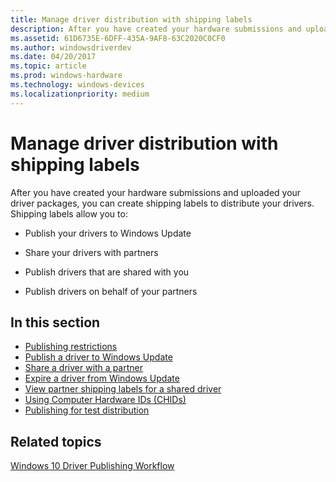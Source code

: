 ```yaml
---
title: Manage driver distribution with shipping labels
description: After you have created your hardware submissions and uploaded your driver packages, you can create shipping labels to distribute your drivers.
ms.assetid: 61D6735E-6DFF-435A-9AF8-63C2020C0CF0
ms.author: windowsdriverdev
ms.date: 04/20/2017
ms.topic: article
ms.prod: windows-hardware
ms.technology: windows-devices
ms.localizationpriority: medium
---
```


# Manage driver distribution with shipping labels


After you have created your hardware submissions and uploaded your driver packages, you can create shipping labels to distribute your drivers. Shipping labels allow you to:

-   Publish your drivers to Windows Update

<!-- -->

-   Share your drivers with partners

<!-- -->

-   Publish drivers that are shared with you

<!-- -->

-   Publish drivers on behalf of your partners

## <span id="in_this_section"></span>In this section


-   [Publishing restrictions](publishing-restrictions.md)
-   [Publish a driver to Windows Update](publish-a-driver-to-windows-update.md)
-   [Share a driver with a partner](sharing-drivers-with-your-partners.md)
-   [Expire a driver from Windows Update](expire-a-driver-from-windows-update.md)
-   [View partner shipping labels for a shared driver](viewing-shipping-labels-for-your-shared-driver.md)
-   [Using Computer Hardware IDs (CHIDs)](using-chids.md)
-   [Publishing for test distribution](publishing-for-test-distribution.md)

## <span id="related_topics"></span>Related topics


[Windows 10 Driver Publishing Workflow](http://go.microsoft.com/fwlink/p/?LinkId=617374)

 

 







